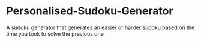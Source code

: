 # Personalised-Sudoku-Generator
A sudoku generator that generates an easier or harder sudoku based on the time you took to solve the previous one
